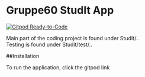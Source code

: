 # Gruppe60 StudIt App

[![Gitpod Ready-to-Code](https://img.shields.io/badge/Gitpod-Ready--to--Code-blue?logo=gitpod)](https://gitpod.idi.ntnu.no/#https://gitlab.stud.idi.ntnu.no/it1901/groups-2020/gr2060/gr2060)

Main part of the coding project is found under StudIt/..  
Testing is found under Studit/test/..

##Installation

To run the application, click the gitpod link

